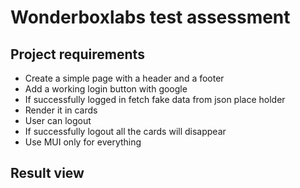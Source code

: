 # Wonderboxlabs test assessment

## Project requirements

- Create a simple page with a header and a footer
- Add a working login button with google
- If successfully logged in fetch fake data from json place holder
- Render it in cards
- User can logout
- If successfully logout all the cards will disappear
- Use MUI only for everything

## Result view
